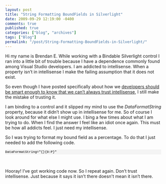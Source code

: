 ```yaml
---
layout: post
title: "String Formatting BoundFields in Silverlight"
date: 2009-09-29 12:19:00 -0400
comments: true
published: true
categories: ["blog", "archives"]
tags: ["Blog"]
permalink: "/post/String-Formatting-BoundFields-in-Silverlight/"
---
```

<!-- more -->

<p>Hi my name is Brendan E. While working with a Bindable Silverlight control I ran into a little bit of trouble because I have a dependence commonly found among Visual Studio developers. I am addicted to intellisense. When a property isn&rsquo;t in intellisense I make the failing assumption that it does not exist.</p>
<p>So even though I have posted specifically about how we <a href="/post/2009/01/26/ASPNET-Supports-Valid-HTML-Attributes-in-its-Tags.aspx" target="_blank">developers should be smart enough to know that we can&rsquo;t always trust intellisense</a>, I still make the mistake of trusting it.</p>
<p>I am binding to a control and it slipped my mind to use the <em>DataFormatString</em> property, because it didn&rsquo;t show up in intellisense for me. So of course I look around for what else I might use. I bing a few times about what I am trying to do. When I find the answer I feel like an idiot once again. This must be how all addicts feel. I just need my intellisense.</p>
<p>So I was trying to format my bound field as a percentage. To do that I just needed to add the following code.</p>
<div>
<pre style="line-height: 12pt; background-color: #f4f4f4; margin: 0em; width: 100%; font-family: consolas, 'Courier New', courier, monospace; color: black; font-size: 8pt; overflow: visible; border-style: none; padding: 0px;">DataFormatString="{}{0:P}" </pre>
</div>
<p>&nbsp;</p>
<p>Hooray! I&rsquo;ve got working code now. So I repeat again. Don&rsquo;t trust intellisense. Just because it says it isn&rsquo;t there doesn't mean it isn&rsquo;t there.</p>
